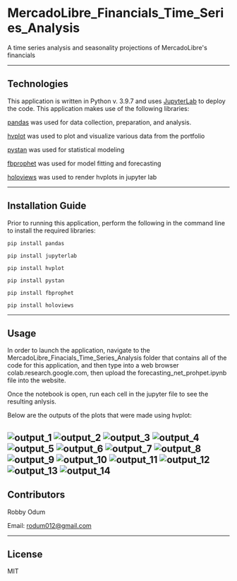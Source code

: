 # MercadoLibre_Financials_Time_Series_Analysis
A time series analysis and seasonality projections of MercadoLibre's financials

---

## Technologies

This application is written in Python v. 3.9.7 and uses [JupyterLab](https://jupyter.org/) to deploy the code. This application makes use of
 the following libraries:


[pandas](https://pandas.pydata.org/docs/) was used for data collection, preparation, and analysis.

[hvplot](https://hvplot.holoviz.org/) was used to plot and visualize various data from the portfolio

[pystan](https://pystan.readthedocs.io/en/latest/) was used for statistical modeling

[fbprophet](https://facebook.github.io/prophet/docs/quick_start.html) was used for model fitting and forecasting

[holoviews](https://holoviews.org/user_guide/) was used to render hvplots in jupyter lab


---

## Installation Guide

Prior to running this application, perform the following in the command line to install the required libraries:

`pip install pandas`

`pip install jupyterlab`

`pip install hvplot`

`pip install pystan`

`pip install fbprophet`

`pip install holoviews`


---

## Usage

In order to launch the application, navigate to the MercadoLibre_Finacials_Time_Series_Analysis folder that contains all of the code for this application, and then type into a web browser colab.research.google.com, then upload the forecasting_net_prohpet.ipynb file into the website.

Once the notebook is open, run each cell in the jupyter file to see the resulting anlysis.

Below are the outputs of the plots that were made using hvplot:

![output_1](Images/output_1.png)
![output_2](Images/output_2.png)
![output_3](Images/output_3.png)
![output_4](Images/output_4.png)
![output_5](Images/output_5.png)
![output_6](Images/output_6.png)
![output_7](Images/output_7.png)
![output_8](Images/output_1.png)
![output_9](Images/output_2.png)
![output_10](Images/output_3.png)
![output_11](Images/output_4.png)
![output_12](Images/output_5.png)
![output_13](Images/output_6.png)
![output_14](Images/output_7.png)
---

## Contributors

Robby Odum

Email: rodum012@gmail.com

---

## License

MIT